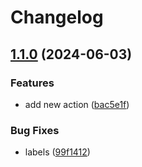 # Changelog

## [1.1.0](https://github.com/gersonn/releases-poc/compare/package-two-v1.0.0...package-two-v1.1.0) (2024-06-03)


### Features

* add new action ([bac5e1f](https://github.com/gersonn/releases-poc/commit/bac5e1f1f7fb53ca4ae09d30859176aa7d283ebb))


### Bug Fixes

* labels ([99f1412](https://github.com/gersonn/releases-poc/commit/99f1412a3467f1603556b1a262e4607597a5d3e0))

